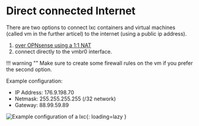 # Direct connected Internet

There are two options to connect lxc containers and virtual machines (called vm in the further articel) to the internet (using a public ip address).
1. [over OPNsense using a 1:1 NAT](../setup/opnsense.md)  
2. connect directly to the vmbr0 interface.  

!!! warning ""
    Make sure to create some firewall rules on the vm if you prefer the second option.

Example configuration:

- IP Address: 176.9.198.70  
- Netmask: 255.255.255.255 (/32 network)  
- Gateway: 88.99.59.89  

![Example configuration of a lxc](../img/faq/direct_internet.png?raw=true){: loading=lazy }
